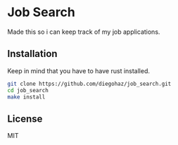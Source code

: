 # Job Search

Made this so i can keep track of my job applications.

## Installation

Keep in mind that you have to have rust installed.

```bash
git clone https://github.com/diegohaz/job_search.git
cd job_search
make install
```
## License

MIT
